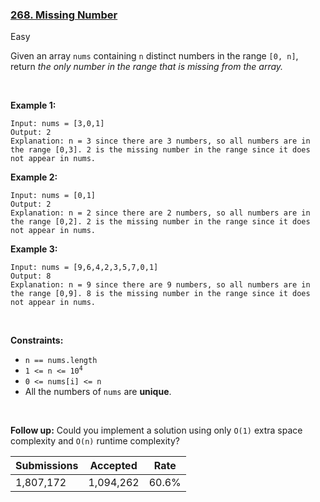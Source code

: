 ### [268. Missing Number](https://leetcode.com/problems/missing-number/)

Easy

Given an array `` nums `` containing `` n `` distinct numbers in the range `` [0, n] ``, return _the only number in the range that is missing from the array._

 

__Example 1:__

```
Input: nums = [3,0,1]
Output: 2
Explanation: n = 3 since there are 3 numbers, so all numbers are in the range [0,3]. 2 is the missing number in the range since it does not appear in nums.
```

__Example 2:__

```
Input: nums = [0,1]
Output: 2
Explanation: n = 2 since there are 2 numbers, so all numbers are in the range [0,2]. 2 is the missing number in the range since it does not appear in nums.
```

__Example 3:__

```
Input: nums = [9,6,4,2,3,5,7,0,1]
Output: 8
Explanation: n = 9 since there are 9 numbers, so all numbers are in the range [0,9]. 8 is the missing number in the range since it does not appear in nums.
```

 

__Constraints:__

*   `` n == nums.length ``
*   <code>1 <= n <= 10<sup>4</sup></code>
*   `` 0 <= nums[i] <= n ``
*   All the numbers of `` nums `` are __unique__.

 

__Follow up:__ Could you implement a solution using only `` O(1) `` extra space complexity and `` O(n) `` runtime complexity?

| Submissions    | Accepted     | Rate   |
| -------------- | ------------ | ------ |
| 1,807,172 | 1,094,262 | 60.6% |